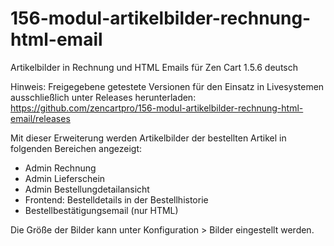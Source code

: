 # 156-modul-artikelbilder-rechnung-html-email
Artikelbilder in Rechnung und HTML Emails für Zen Cart 1.5.6 deutsch

Hinweis: 
Freigegebene getestete Versionen für den Einsatz in Livesystemen ausschließlich unter Releases herunterladen:
https://github.com/zencartpro/156-modul-artikelbilder-rechnung-html-email/releases

Mit dieser Erweiterung werden Artikelbilder der bestellten Artikel in folgenden Bereichen angezeigt:
- Admin Rechnung
- Admin Lieferschein
- Admin Bestellungdetailansicht
- Frontend: Bestelldetails in der Bestellhistorie
- Bestellbestätigungsemail (nur HTML)

Die Größe der Bilder kann unter Konfiguration > Bilder eingestellt werden.
